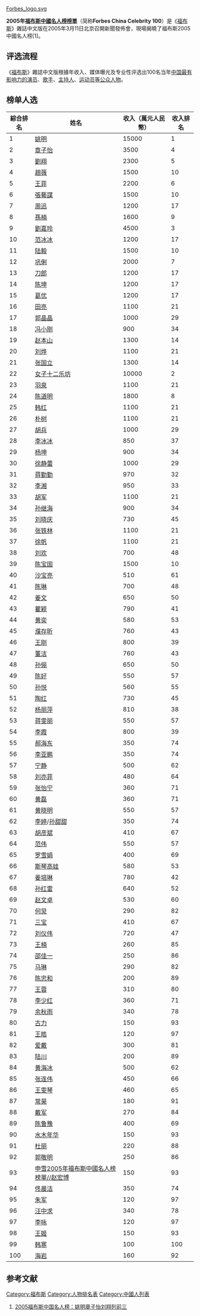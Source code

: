 [Forbes_logo.svg](https://zh.wikipedia.org/wiki/File:Forbes_logo.svg "fig:Forbes_logo.svg")

**2005年[福布斯中國名人榜榜單](../Page/福布斯中國名人榜.md "wikilink")**（简称**Forbes China
Celebrity
100**）是《[福布斯](../Page/福布斯.md "wikilink")》雜誌中文版在2005年3月11日北京召開新聞發佈會，現場揭曉了福布斯2005中國名人榜\[1\]。

## 评选流程

《[福布斯](../Page/福布斯.md "wikilink")》雜誌中文版根據年收入、媒体曝光及专业性评选出100名当年[中国最有影响力的](https://zh.wikipedia.org/wiki/中国 "wikilink")[演员](https://zh.wikipedia.org/wiki/演员 "wikilink")、[歌手](../Page/歌手.md "wikilink")、[主持人](https://zh.wikipedia.org/wiki/主持人 "wikilink")、[运动员等公众人物](https://zh.wikipedia.org/wiki/运动员 "wikilink")。

## 榜单人选

| 綜合排名 | 姓名                                                                                                                 | 收入（萬元人民幣） | 收入排名 |
| ---- | ------------------------------------------------------------------------------------------------------------------ | --------- | ---- |
| 1    | [姚明](https://zh.wikipedia.org/wiki/姚明 "wikilink")                                                                  | 15000     | 1    |
| 2    | [章子怡](../Page/章子怡.md "wikilink")                                                                                   | 3500      | 4    |
| 3    | [劉翔](https://zh.wikipedia.org/wiki/劉翔_\(台灣\) "wikilink")                                                           | 2300      | 5    |
| 4    | [趙薇](../Page/趙薇.md "wikilink")                                                                                     | 1500      | 10   |
| 5    | [王菲](../Page/王菲.md "wikilink")                                                                                     | 2200      | 6    |
| 6    | [張藝謀](../Page/张艺谋.md "wikilink")                                                                                   | 1500      | 10   |
| 7    | [周迅](../Page/周迅.md "wikilink")                                                                                     | 1200      | 17   |
| 8    | [孫楠](../Page/孙楠.md "wikilink")                                                                                     | 1600      | 9    |
| 9    | [劉嘉玲](https://zh.wikipedia.org/wiki/劉嘉玲 "wikilink")                                                                | 4500      | 3    |
| 10   | [范冰冰](../Page/范冰冰.md "wikilink")                                                                                   | 1200      | 17   |
| 11   | [陆毅](../Page/陆毅.md "wikilink")                                                                                     | 1500      | 10   |
| 12   | [巩俐](../Page/巩俐.md "wikilink")                                                                                     | 2000      | 7    |
| 13   | [刀郎](../Page/刀郎.md "wikilink")                                                                                     | 1200      | 17   |
| 14   | [陈坤](../Page/陈坤.md "wikilink")                                                                                     | 1200      | 17   |
| 15   | [葛优](../Page/葛优.md "wikilink")                                                                                     | 1200      | 17   |
| 16   | [田亮](../Page/田亮.md "wikilink")                                                                                     | 1100      | 21   |
| 17   | [郭晶晶](../Page/郭晶晶.md "wikilink")                                                                                   | 1000      | 29   |
| 18   | [冯小刚](../Page/冯小刚.md "wikilink")                                                                                   | 900       | 34   |
| 19   | [赵本山](../Page/赵本山.md "wikilink")                                                                                   | 1300      | 14   |
| 20   | [刘烨](https://zh.wikipedia.org/wiki/刘烨 "wikilink")                                                                  | 1100      | 21   |
| 21   | [张国立](../Page/张国立.md "wikilink")                                                                                   | 1300      | 14   |
| 22   | [女子十二乐坊](https://zh.wikipedia.org/wiki/女子十二乐坊 "wikilink")                                                          | 10000     | 2    |
| 23   | [羽泉](https://zh.wikipedia.org/wiki/羽泉 "wikilink")                                                                  | 1100      | 21   |
| 24   | [陈道明](../Page/陈道明.md "wikilink")                                                                                   | 1800      | 8    |
| 25   | [韩红](../Page/韩红.md "wikilink")                                                                                     | 1100      | 21   |
| 26   | [朴树](https://zh.wikipedia.org/wiki/朴树 "wikilink")                                                                  | 1100      | 21   |
| 27   | [胡兵](../Page/胡兵.md "wikilink")                                                                                     | 1000      | 29   |
| 28   | [李冰冰](https://zh.wikipedia.org/wiki/李冰冰 "wikilink")                                                                | 850       | 37   |
| 29   | [杨坤](../Page/杨坤.md "wikilink")                                                                                     | 900       | 34   |
| 30   | [徐静蕾](../Page/徐静蕾.md "wikilink")                                                                                   | 1000      | 29   |
| 31   | [蒋勤勤](../Page/蒋勤勤.md "wikilink")                                                                                   | 970       | 32   |
| 32   | [李湘](https://zh.wikipedia.org/wiki/李湘 "wikilink")                                                                  | 950       | 33   |
| 33   | [胡军](https://zh.wikipedia.org/wiki/胡军 "wikilink")                                                                  | 1100      | 21   |
| 34   | [孙继海](../Page/孙继海.md "wikilink")                                                                                   | 900       | 34   |
| 35   | [刘晓庆](../Page/刘晓庆.md "wikilink")                                                                                   | 730       | 45   |
| 36   | [张铁林](https://zh.wikipedia.org/wiki/张铁林 "wikilink")                                                                | 1100      | 21   |
| 37   | [徐帆](../Page/徐帆.md "wikilink")                                                                                     | 1100      | 21   |
| 38   | [刘欢](../Page/刘欢.md "wikilink")                                                                                     | 700       | 48   |
| 39   | [陈宝国](../Page/陈宝国.md "wikilink")                                                                                   | 1500      | 10   |
| 40   | [沙宝亮](../Page/沙宝亮.md "wikilink")                                                                                   | 510       | 61   |
| 41   | [陈琳](https://zh.wikipedia.org/wiki/陈琳 "wikilink")                                                                  | 700       | 48   |
| 42   | [姜文](../Page/姜文.md "wikilink")                                                                                     | 650       | 50   |
| 43   | [瞿颖](../Page/瞿颖.md "wikilink")                                                                                     | 790       | 41   |
| 44   | [黄奕](../Page/黄奕.md "wikilink")                                                                                     | 580       | 53   |
| 45   | [濮存昕](../Page/濮存昕.md "wikilink")                                                                                   | 760       | 43   |
| 46   | [王刚](https://zh.wikipedia.org/wiki/王刚 "wikilink")                                                                  | 800       | 39   |
| 47   | [董洁](../Page/董洁.md "wikilink")                                                                                     | 760       | 43   |
| 48   | [孙俪](../Page/孙俪.md "wikilink")                                                                                     | 650       | 50   |
| 49   | [陈好](https://zh.wikipedia.org/wiki/陈好 "wikilink")                                                                  | 550       | 57   |
| 50   | [孙悦](https://zh.wikipedia.org/wiki/孙悦 "wikilink")                                                                  | 560       | 55   |
| 51   | [陶红](../Page/陶红.md "wikilink")                                                                                     | 730       | 45   |
| 52   | [杨丽萍](../Page/杨丽萍.md "wikilink")                                                                                   | 810       | 38   |
| 53   | [蒋雯丽](../Page/蒋雯丽.md "wikilink")                                                                                   | 550       | 57   |
| 54   | [李霞](https://zh.wikipedia.org/wiki/李霞 "wikilink")                                                                  | 800       | 39   |
| 55   | [郝海东](../Page/郝海东.md "wikilink")                                                                                   | 350       | 74   |
| 56   | [李亚鹏](../Page/李亚鹏.md "wikilink")                                                                                   | 350       | 74   |
| 57   | [宁静](../Page/宁静.md "wikilink")                                                                                     | 500       | 62   |
| 58   | [刘亦菲](../Page/刘亦菲.md "wikilink")                                                                                   | 480       | 64   |
| 59   | [张怡宁](../Page/张怡宁.md "wikilink")                                                                                   | 360       | 71   |
| 60   | [黄磊](https://zh.wikipedia.org/wiki/黄磊 "wikilink")                                                                  | 360       | 71   |
| 61   | [黄晓明](../Page/黄晓明.md "wikilink")                                                                                   | 550       | 57   |
| 62   | [李婷](https://zh.wikipedia.org/wiki/李婷 "wikilink")/[孙甜甜](https://zh.wikipedia.org/wiki/孙甜甜 "wikilink")              | 350       | 74   |
| 63   | [胡彦斌](https://zh.wikipedia.org/wiki/胡彦斌 "wikilink")                                                                | 410       | 67   |
| 64   | [范伟](../Page/范伟.md "wikilink")                                                                                     | 550       | 57   |
| 65   | [罗雪娟](../Page/罗雪娟.md "wikilink")                                                                                   | 400       | 69   |
| 66   | [斯琴高娃](../Page/斯琴高娃.md "wikilink")                                                                                 | 580       | 53   |
| 67   | [姜培琳](../Page/姜培琳.md "wikilink")                                                                                   | 780       | 42   |
| 68   | [孙红雷](../Page/孙红雷.md "wikilink")                                                                                   | 640       | 52   |
| 69   | [赵文卓](https://zh.wikipedia.org/wiki/赵文卓 "wikilink")                                                                | 530       | 60   |
| 70   | [何炅](../Page/何炅.md "wikilink")                                                                                     | 290       | 82   |
| 71   | [三宝](../Page/三宝.md "wikilink")                                                                                     | 410       | 67   |
| 72   | [刘仪伟](https://zh.wikipedia.org/wiki/刘仪伟 "wikilink")                                                                | 720       | 47   |
| 73   | [王楠](../Page/王楠.md "wikilink")                                                                                     | 260       | 85   |
| 74   | [邵佳一](../Page/邵佳一.md "wikilink")                                                                                   | 250       | 86   |
| 75   | [马琳](../Page/马琳.md "wikilink")                                                                                     | 290       | 82   |
| 76   | [陈忠和](https://zh.wikipedia.org/wiki/陈忠和 "wikilink")                                                                | 200       | 89   |
| 77   | [王蓉](../Page/王蓉.md "wikilink")                                                                                     | 310       | 80   |
| 78   | [李少红](../Page/李少红.md "wikilink")                                                                                   | 360       | 71   |
| 79   | [余秋雨](../Page/余秋雨.md "wikilink")                                                                                   | 340       | 78   |
| 80   | [古力](../Page/古力.md "wikilink")                                                                                     | 150       | 93   |
| 81   | [王皓](https://zh.wikipedia.org/wiki/王皓 "wikilink")                                                                  | 120       | 97   |
| 82   | [爱戴](https://zh.wikipedia.org/wiki/爱戴 "wikilink")                                                                  | 300       | 81   |
| 83   | [陆川](https://zh.wikipedia.org/wiki/陆川 "wikilink")                                                                  | 200       | 89   |
| 84   | [黄海冰](../Page/黄海冰.md "wikilink")                                                                                   | 500       | 62   |
| 85   | [张连伟](https://zh.wikipedia.org/wiki/张连伟 "wikilink")                                                                | 450       | 66   |
| 86   | [王雯琴](https://zh.wikipedia.org/wiki/王雯琴 "wikilink")                                                                | 460       | 65   |
| 87   | [常昊](../Page/常昊.md "wikilink")                                                                                     | 180       | 91   |
| 88   | [戴军](https://zh.wikipedia.org/wiki/戴军 "wikilink")                                                                  | 270       | 84   |
| 89   | [陈鲁豫](../Page/陈鲁豫.md "wikilink")                                                                                   | 400       | 69   |
| 90   | [水木年华](https://zh.wikipedia.org/wiki/水木年华 "wikilink")                                                              | 150       | 93   |
| 91   | [杜丽](../Page/杜丽.md "wikilink")                                                                                     | 220       | 88   |
| 92   | [郭敬明](../Page/郭敬明.md "wikilink")                                                                                   | 250       | 86   |
| 93   | [申雪](../Page/申雪.md "wikilink")[2005年福布斯中國名人榜榜單//赵宏博](https://zh.wikipedia.org/wiki/2005年福布斯中國名人榜榜單/赵宏博 "wikilink") | 150       | 93   |
| 94   | [佟晨洁](https://zh.wikipedia.org/wiki/佟晨洁 "wikilink")                                                                | 350       | 74   |
| 95   | [朱军](../Page/朱军.md "wikilink")                                                                                     | 120       | 97   |
| 96   | [汪中求](https://zh.wikipedia.org/wiki/汪中求 "wikilink")                                                                | 340       | 78   |
| 97   | [李咏](../Page/李咏.md "wikilink")                                                                                     | 120       | 97   |
| 98   | [王姬](https://zh.wikipedia.org/wiki/王姬 "wikilink")                                                                  | 150       | 93   |
| 99   | [韩寒](../Page/韩寒.md "wikilink")                                                                                     | 100       | 100  |
| 100  | [海岩](../Page/海岩.md "wikilink")                                                                                     | 160       | 92   |

## 参考文献

[Category:福布斯](https://zh.wikipedia.org/wiki/Category:福布斯 "wikilink")
[Category:人物排名表](https://zh.wikipedia.org/wiki/Category:人物排名表 "wikilink")
[Category:中國人列表](https://zh.wikipedia.org/wiki/Category:中國人列表 "wikilink")

1.  [2005福布斯中国名人榜：姚明章子怡刘翔列前三](http://news.xinhuanet.com/newmedia/2005-03/11/content_2683748.htm)